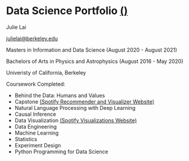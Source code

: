 # Data Science Portfolio <a href="https://www.datascienceportfol.io/juliejlai">()</a>

Julie Lai

julielai@berkeley.edu

Masters in Information and Data Science (August 2020 - August 2021)

Bachelors of Arts in Physics and Astrophysics (August 2016 - May 2020)

Univeristy of California, Berkeley

Coursework Completed:

* Behind the Data: Humans and Values
* Capstone <a href="https://adfj-fm.herokuapp.com/">(Spotify Recommender and Visualizer Website)</a>
* Natural Language Processing with Deep Learning
* Causal Inference
* Data Visualization <a href="https://spotify-visualizations.vercel.app/">(Spotify Visualizations Website)</a>
* Data Engineering
* Machine Learning
* Statistics
* Experiment Design
* Python Programming for Data Science

